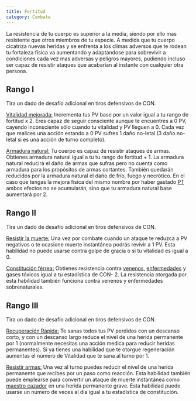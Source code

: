 ```yaml
---
title: Fortitud
category: Combate
---
```


La resistencia de tu cuerpo es superior a la media, siendo por ello mas resistente que otros miembros de tu especie. A medida que tu cuerpo cicatriza nuevas heridas y se enfrenta a los climas adversos que te rodean tu fortaleza física va aumentando y adaptándose para sobrevivir a condiciones cada vez mas adversas y peligros mayores, pudiendo incluso ser capaz de resistir ataques que acabarían al instante con cualquier otra persona.

## Rango I

Tira un dado de desafío adicional en tiros defensivos de CON.

<u>Vitalidad mejorada:</u> Incrementa tus PV base por un valor igual a tu rango de fortitud x 2. Eres capaz de seguir consciente aunque te encuentres a 0 PV, cayendo inconsciente sólo cuando tu vitalidad y PV lleguen a 0. Cada vez que realices una acción estando a 0 PV sufres 1 daño no-letal (3 daño no-letal si es una acción de turno completo).

<u>Armadura natural:</u> Tu cuerpo es capaz de resistir ataques de armas. Obtienes armadura natural igual a tu tu rango de fortitud + 1. La armadura natural reducirá el daño de armas que sufras pero no cuenta como armadura para los propósitos de armas cortantes. También quedarán reducidos por la armadura natural el daño de frío, fuego y necrótico. En el caso que tengas la mejora física del mismo nombre por haber gastado [PT](https://raldamain.com/rules/Reglas%20adicionales/crear%20criaturas.html#puntos-de-transformaci%C3%B3n) ambos efectos no se acumularán, sino que tu armadura natural base aumentará por 2.

## Rango II

Tira un dado de desafío adicional en tiros defensivos de CON.

<u>Resistir la muerte:</u> Una vez por combate cuando un ataque te reduzca a PV negativos o te ocasione muerte instantánea podrás revivir a 1 PV. Esta habilidad no puede usarse contra golpe de gracia o si tu vitalidad es igual a 0.

<u>Constitución férrea:</u> Obtienes resistencia contra [venenos](../venenos_enfermedades.md#venenos), [enfermedades](../venenos_enfermedades.md#enfermedades) y gases tóxicos igual a tu estadística de CON- 2. La resistencia otorgada por esta habilidad también funciona contra venenos y enfermedades sobrenaturales.

## Rango III

Tira un dado de desafío adicional en tiros defensivos de CON.

<u>Recuperación Rápida:</u> Te sanas todos tus PV perdidos con un descanso corto, y con un descanso largo reduce el nivel de una herida permanente por 1 (normalmente necesitas una acción medica para reducir heridas permanentes). Si ya tienes una habilidad que te otorgue regeneración aumentas el número de Vitalidad que te sana al turno por 1.

<u>Resistir armas:</u> Una vez al turno puedes reducir el nivel de una herida permanente que recibes por un paso como reacción. Esta habilidad también puede emplearse para convertir un ataque de muerte instantánea como [maestro cazador](https://raldamain.com/rules/Rangos/Combate/rastrear.html) en una herida permanente grave. Esta habilidad puede usarse un número de veces al día igual a tu estadística de constitución.

